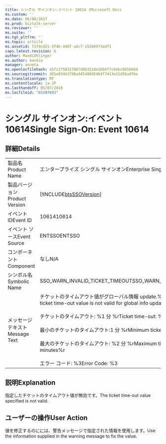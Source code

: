 ```yaml
---
title: シングル サインオン:イベント 10614 |Microsoft Docs
ms.custom: ''
ms.date: 06/08/2017
ms.prod: biztalk-server
ms.reviewer: ''
ms.suite: ''
ms.tgt_pltfrm: ''
ms.topic: article
ms.assetid: f1f9cd21-3f4b-446f-a4c7-15266973adf1
caps.latest.revision: 6
author: MandiOhlinger
ms.author: mandia
manager: anneta
ms.openlocfilehash: a5fc2758327087d0b312de16b6f7c8ebc6b5bb6d
ms.sourcegitcommit: 381e83d43796a345488d54b3f7413e11d56ad7be
ms.translationtype: MT
ms.contentlocale: ja-JP
ms.lasthandoff: 05/07/2019
ms.locfileid: "65397693"
---
```

# <a name="single-sign-on-event-10614"></a><span data-ttu-id="6d7d5-102">シングル サインオン:イベント 10614</span><span class="sxs-lookup"><span data-stu-id="6d7d5-102">Single Sign-On: Event 10614</span></span>
## <a name="details"></a><span data-ttu-id="6d7d5-103">詳細</span><span class="sxs-lookup"><span data-stu-id="6d7d5-103">Details</span></span>  
  
|                 |                                                                                                                                                                                                                                         |
|-----------------|-----------------------------------------------------------------------------------------------------------------------------------------------------------------------------------------------------------------------------------------|
|  <span data-ttu-id="6d7d5-104">製品名</span><span class="sxs-lookup"><span data-stu-id="6d7d5-104">Product Name</span></span>   |                                                                                                        <span data-ttu-id="6d7d5-105">エンタープライズ シングル サインオン</span><span class="sxs-lookup"><span data-stu-id="6d7d5-105">Enterprise Single Sign-On</span></span>                                                                                                        |
| <span data-ttu-id="6d7d5-106">製品バージョン</span><span class="sxs-lookup"><span data-stu-id="6d7d5-106">Product Version</span></span> |                                                                                       [!INCLUDE[btsSSOVersion](../includes/btsssoversion-md.md)]                                                                                        |
|    <span data-ttu-id="6d7d5-107">イベント ID</span><span class="sxs-lookup"><span data-stu-id="6d7d5-107">Event ID</span></span>     |                                                                                                                  <span data-ttu-id="6d7d5-108">10614</span><span class="sxs-lookup"><span data-stu-id="6d7d5-108">10614</span></span>                                                                                                                  |
|  <span data-ttu-id="6d7d5-109">イベント ソース</span><span class="sxs-lookup"><span data-stu-id="6d7d5-109">Event Source</span></span>   |                                                                                                                 <span data-ttu-id="6d7d5-110">ENTSSO</span><span class="sxs-lookup"><span data-stu-id="6d7d5-110">ENTSSO</span></span>                                                                                                                  |
|    <span data-ttu-id="6d7d5-111">コンポーネント</span><span class="sxs-lookup"><span data-stu-id="6d7d5-111">Component</span></span>    |                                                                                                                   <span data-ttu-id="6d7d5-112">なし</span><span class="sxs-lookup"><span data-stu-id="6d7d5-112">N/A</span></span>                                                                                                                   |
|  <span data-ttu-id="6d7d5-113">シンボル名</span><span class="sxs-lookup"><span data-stu-id="6d7d5-113">Symbolic Name</span></span>  |                                                                                                     <span data-ttu-id="6d7d5-114">SSO_WARN_INVALID_TICKET_TIMEOUT</span><span class="sxs-lookup"><span data-stu-id="6d7d5-114">SSO_WARN_INVALID_TICKET_TIMEOUT</span></span>                                                                                                     |
|  <span data-ttu-id="6d7d5-115">メッセージ テキスト</span><span class="sxs-lookup"><span data-stu-id="6d7d5-115">Message Text</span></span>   | <span data-ttu-id="6d7d5-116">チケットのタイムアウト値がグローバル情報 update.%r のため無効です。</span><span class="sxs-lookup"><span data-stu-id="6d7d5-116">The ticket time-out value is not valid for global info update.%r</span></span><br /><br /> <span data-ttu-id="6d7d5-117">チケットのタイムアウト: %1 分 %r</span><span class="sxs-lookup"><span data-stu-id="6d7d5-117">Ticket time-out: %1 minutes%r</span></span><br /><br /> <span data-ttu-id="6d7d5-118">最小のチケットのタイムアウト:1 分 %r</span><span class="sxs-lookup"><span data-stu-id="6d7d5-118">Minimum ticket time-out: 1 minute%r</span></span><br /><br /> <span data-ttu-id="6d7d5-119">最大のチケットのタイムアウト: %2 分 %r</span><span class="sxs-lookup"><span data-stu-id="6d7d5-119">Maximum ticket time-out: %2 minutes%r</span></span><br /><br /> <span data-ttu-id="6d7d5-120">エラー コード: %3</span><span class="sxs-lookup"><span data-stu-id="6d7d5-120">Error Code: %3</span></span> |
  
## <a name="explanation"></a><span data-ttu-id="6d7d5-121">説明</span><span class="sxs-lookup"><span data-stu-id="6d7d5-121">Explanation</span></span>  
 <span data-ttu-id="6d7d5-122">指定したチケットのタイムアウト値が無効です。</span><span class="sxs-lookup"><span data-stu-id="6d7d5-122">The ticket time-out value specified is not valid.</span></span>  
  
## <a name="user-action"></a><span data-ttu-id="6d7d5-123">ユーザーの操作</span><span class="sxs-lookup"><span data-stu-id="6d7d5-123">User Action</span></span>  
 <span data-ttu-id="6d7d5-124">値を修正するのにには、警告メッセージで指定された情報を使用します。</span><span class="sxs-lookup"><span data-stu-id="6d7d5-124">Use the information supplied in the warning message to fix the value.</span></span>